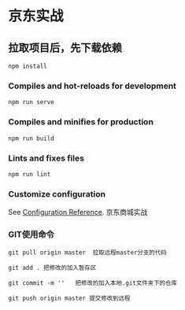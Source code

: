 # 京东实战

## 拉取项目后，先下载依赖
```
npm install
```

### Compiles and hot-reloads for development
```
npm run serve
```

### Compiles and minifies for production
```
npm run build
```

### Lints and fixes files
```
npm run lint
```

### Customize configuration
See [Configuration Reference](https://cli.vuejs.org/config/).
京东商城实战


### GIT使用命令

```
git pull origin master  拉取远程master分支的代码

git add . 把修改的加入暂存区

git commit -m ''   把修改的加入本地.git文件夹下的仓库

git push origin master 提交修改到远程
```